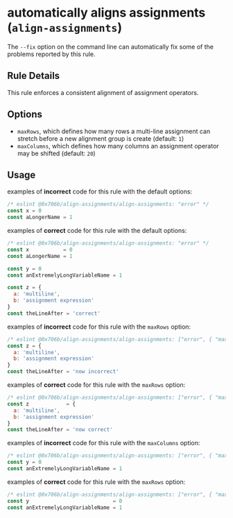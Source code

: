 # automatically aligns assignments (`align-assignments`)

The `--fix` option on the command line can automatically fix some of the problems reported by this rule.

## Rule Details

This rule enforces a consistent alignment of assignment operators.

## Options

- `maxRows`, which defines how many rows a multi-line assignment can stretch before a new alignment group is create (default: `1`)
- `maxColumns`, which defines how many columns an assignment operator may be shifted (default: `20`)

## Usage

examples of **incorrect** code for this rule with the default options:

```javascript
/* eslint @0x706b/align-assignments/align-assignments: "error" */
const x = 0
const aLongerName = 1
```

examples of **correct** code for this rule with the default options:

```javascript
/* eslint @0x706b/align-assignments/align-assignments: "error" */
const x           = 0
const aLongerName = 1

const y = 0
const anExtremelyLongVariableName = 1

const z = {
  a: 'multiline',
  b: 'assignment expression'
}
const theLineAfter = 'correct'
```

examples of **incorrect** code for this rule with the `maxRows` option:

```javascript
/* eslint @0x706b/align-assignments/align-assignments: ["error", { "maxRows": 4 }] */
const z = {
  a: 'multiline',
  b: 'assignment expression'
}
const theLineAfter = 'now incorrect'
```

examples of **correct** code for this rule with the `maxRows` option:

```javascript
/* eslint @0x706b/align-assignments/align-assignments: ["error", { "maxRows": 4 }] */
const z            = {
  a: 'multiline',
  b: 'assignment expression'
}
const theLineAfter = 'now correct'
```

examples of **incorrect** code for this rule with the `maxColumns` option:

```javascript
/* eslint @0x706b/align-assignments/align-assignments: ["error", { "maxColumns": 30 }] */
const y = 0
const anExtremelyLongVariableName = 1
```

examples of **correct** code for this rule with the `maxRows` option:

```javascript
/* eslint @0x706b/align-assignments/align-assignments: ["error", { "maxColumns": 30 }] */
const y                           = 0
const anExtremelyLongVariableName = 1
```